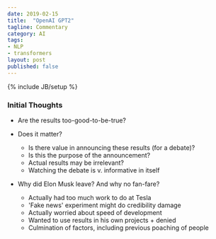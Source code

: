 ```yaml
---
date: 2019-02-15
title:  "OpenAI GPT2"
tagline: Commentary
category: AI
tags:
- NLP
- transformers
layout: post
published: false
---
```

{% include JB/setup %}


### Initial Thoughts


*  Are the results too-good-to-be-true?
*  Does it matter?
   -   Is there value in announcing these results (for a debate)?
   -   Is this the purpose of the announcement?
   -   Actual results may be irrelevant?
   -   Watching the debate is v. informative in itself

*  Why did Elon Musk leave?  And why no fan-fare?
   -   Actually had too much work to do at Tesla
   -   'Fake news' experiment might do credibility damage
   -   Actually worried about speed of development
   -   Wanted to use results in his own projects + denied
   -   Culmination of factors, including previous poaching of people
   
